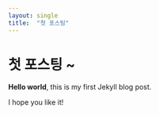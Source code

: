 ```yaml
---
layout: single
title:  "첫 포스팅"
---
```


# 첫 포스팅 ~

**Hello world**, this is my first Jekyll blog post.

I hope you like it!
